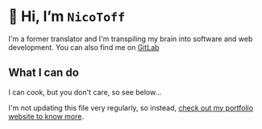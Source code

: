# 👋 Hi, I’m `NicoToff`
I'm a former translator and I'm transpiling my brain into software and web development.
You can also find me on [GitLab](https://gitlab.com/NicolasToffolo)

## What I can do
I can cook, but you don't care, so see below...

I'm not updating this file very regularly, so instead, [check out my portfolio website to know more](https://nicotoff.vercel.app).
